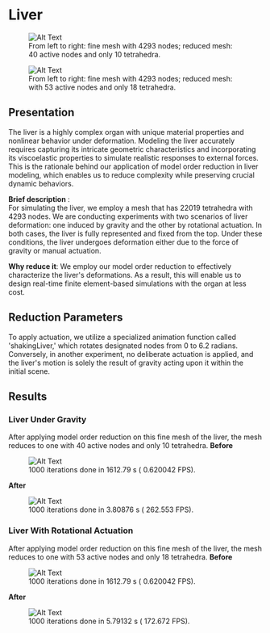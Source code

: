 ﻿# Liver 

<figure>  <img src="https://raw.githubusercontent.com/SofaDefrost/ModelOrderReduction/3c96518c488043997fecb5cb6abaf66a4468bdc4/tools/test/sofa_test_scene/originsl_versus_reduced.png" alt="Alt Text">  <figcaption> From left to right: fine mesh with 4293 nodes; reduced mesh: 40 active nodes and only 10 tetrahedra. </figcaption>  </figure>
<figure>  <img src="https://raw.githubusercontent.com/SofaDefrost/ModelOrderReduction/b473fe3f3ebccb752bace0603aa6c2fe1bdc0241/doc/sphinx/source/usage/examples/liverWithRotation/original_versus_reduced.png" alt="Alt Text">  <figcaption> From left to right: fine mesh with 4293 nodes; reduced mesh: with 53 active nodes and only 18 tetrahedra. </figcaption>  </figure>


## Presentation
The liver is a highly complex organ with unique material properties and nonlinear behavior under deformation. Modeling the liver accurately requires capturing its intricate geometric characteristics and incorporating its viscoelastic properties to simulate realistic responses to external forces. This is the rationale behind our application of model order reduction in liver modeling, which enables us to reduce complexity while preserving crucial 
dynamic behaviors.

**Brief description** :  
For simulating the liver, we employ a mesh that has 22019 tetrahedra with 4293 nodes.  We are conducting experiments with two scenarios of liver deformation: one induced by gravity and the other by rotational actuation. In both cases, the liver is fully represented and fixed from the top. Under these conditions, the liver undergoes deformation either due to the force of gravity or manual actuation.

**Why reduce it**:
We employ our model order reduction to effectively characterize the liver's deformations. As a result, this will enable us to design real-time finite element-based simulations with the organ at less cost.

## Reduction Parameters
To apply actuation, we utilize a specialized animation function called 'shakingLiver,' which rotates designated nodes from 0 to 6.2 radians. Conversely, in another experiment, no deliberate actuation is applied, and the liver's motion is solely the result of gravity acting upon it within the initial scene.

 ## Results
 ### Liver Under Gravity
After applying model order reduction on this fine mesh of the liver, the mesh reduces to one with 40 active nodes and only 10 tetrahedra.
**Before**
<figure>  <img src="https://raw.githubusercontent.com/SofaDefrost/ModelOrderReduction/a3a587a8457eca9fa18dd1444a7c20a9ba0b8046/tools/test/sofa_test_scene/liverFine_test_with_visual_larg.png" alt="Alt Text">  <figcaption>1000 iterations done in 1612.79 s ( 0.620042 FPS).</figcaption>  </figure>



**After**
<figure>  <img src="https://raw.githubusercontent.com/SofaDefrost/ModelOrderReduction/3a52e852afaff9ac71ebf7602353f369410086d2/tools/test/sofa_test_scene/reduced_test_with_visual_large.png" alt="Alt Text">  <figcaption> 1000 iterations done in 3.80876 s ( 262.553 FPS).</figcaption>  </figure>

### Liver With Rotational Actuation
After applying model order reduction on this fine mesh of the liver, the mesh reduces to one with 53 active nodes and only 18 tetrahedra.
**Before**
<figure>  <img src="https://raw.githubusercontent.com/SofaDefrost/ModelOrderReduction/a3a587a8457eca9fa18dd1444a7c20a9ba0b8046/tools/test/sofa_test_scene/liverFine_test_with_visual_larg.png" alt="Alt Text">  <figcaption>1000 iterations done in 1612.79 s ( 0.620042 FPS).</figcaption>  </figure>



**After**
 <figure>  <img src="https://raw.githubusercontent.com/SofaDefrost/ModelOrderReduction/58d27d84204844609252691f031a656c82427a4e/doc/sphinx/source/usage/examples/liverWithRotation/reduced_pyscn_with_visual_larg.png" alt="Alt Text">  <figcaption>1000 iterations done in 5.79132 s ( 172.672 FPS).</figcaption>  </figure>
